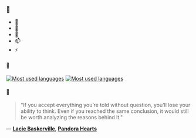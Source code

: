 ### 👋

- 🔭
- 🌱
- 💬
- 📫
- ⚡

#### 🧏

[![Most used languages](https://github-readme-stats-aynah.vercel.app/api/top-langs/?username=aynh&theme=solarized-dark&langs_count=6&layout=compact&hide_title=true)](https://github.com/anuraghazra/github-readme-stats#gh-dark-mode-only)
[![Most used languages](https://github-readme-stats-aynah.vercel.app/api/top-langs/?username=aynh&theme=solarized-light&langs_count=6&layout=compact&hide_title=true)](https://github.com/anuraghazra/github-readme-stats#gh-light-mode-only)

#### 💬

> "If you accept everything you’re told without question, you’ll lose your ability to think. Even if you reached the same conclusion, it would still be worth analyzing the reasons behind it."

&mdash; [**Lacie Baskerville**](https://myanimelist.net/character.php?q=Lacie%20Baskerville&cat=character), [**Pandora Hearts**](https://myanimelist.net/search/all?q=Pandora%20Hearts&cat=all)
